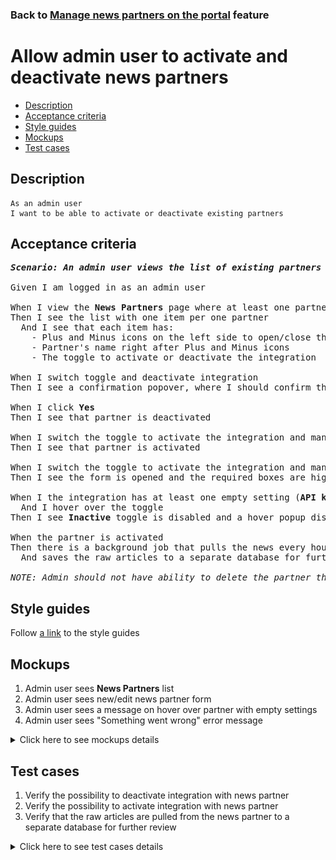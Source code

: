### Back to [Manage news partners on the portal](../../) feature

# Allow admin user to activate and deactivate news partners

- [Description](#description)
- [Acceptance criteria](#acceptance-criteria)
- [Style guides](#style-guides)
- [Mockups](#mockups)
- [Test cases](#test-cases)

## Description

    As an admin user
    I want to be able to activate or deactivate existing partners

## Acceptance criteria

<pre>
<b><i>Scenario: An admin user views the list of existing partners configurations on the News Partners page</i></b>

Given I am logged in as an admin user

When I view the <b>News Partners</b> page where at least one partner was added
Then I see the list with one item per one partner
  And I see that each item has:
    - Plus and Minus icons on the left side to open/close the form
    - Partner's name right after Plus and Minus icons
    - The toggle to activate or deactivate the integration

When I switch toggle and deactivate integration
Then I see a confirmation popover, where I should confirm that I want to deactivate the partner

When I click <b>Yes</b>
Then I see that partner is deactivated

When I switch the toggle to activate the integration and mandatory boxes are filled
Then I see that partner is activated

When I switch the toggle to activate the integration and mandatory boxes are not filled
Then I see the form is opened and the required boxes are highlighted with red

When I the integration has at least one empty setting (<b>API key</b> and/or <b>Default sources</b>)
  And I hover over the toggle
Then I see <b>Inactive</b> toggle is disabled and a hover popup displays a message: "You can not activate the partner. Please fill in the settings."

When the partner is activated
Then there is a background job that pulls the news every hour
  And saves the raw articles to a separate database for further review

<i>NOTE: Admin should not have ability to delete the partner through the UI. They should only deactivate it.</i>
</pre>

## Style guides

Follow [a link](https://www.figma.com/proto/0zkkf5WC77OSpvyD6YXpFE/Style-guides?page-id=0%3A1&node-id=19%3A5368&viewport=266%2C48%2C0.54&scaling=min-zoom&starting-point-node-id=19%3A5368) to the style guides

## Mockups

1. Admin user sees <b>News Partners</b> list
2. Admin user sees new/edit news partner form
3. Admin user sees a message on hover over partner with empty settings
4. Admin user sees "Something went wrong" error message

<details>
  <summary>Click here to see mockups details</summary>

**1. Admin user sees News Partners list:**

![Admin user sees News Partners list](/sports_hub_portal/web_application_features/manage_news_partners/images/news_partners_list.png)

**2. Admin user sees new/edit news partner form:**

![Admin user sees new/edit news partner form](/sports_hub_portal/web_application_features/manage_news_partners/images/new_news_partners_edit_state.png)

**3. Admin user sees a message on hover over partner with empty settings:**

![Admin user sees a message on hover over partner with empty settings](/sports_hub_portal/web_application_features/manage_news_partners/images/inactive_empty_partner_hover.png)

**4. Admin user sees "Something went wrong" error message:**

![Admin user sees "Something went wrong" error message](/sports_hub_portal/web_application_features/manage_news_partners/images/something_went_wrong_popup.png)
</details>

## Test cases

1. Verify the possibility to deactivate integration with news partner
2. Verify the possibility to activate integration with news partner
3. Verify that the raw articles are pulled from the news partner to a separate database for further review

<details>
  <summary>Click here to see test cases details</summary>

### **#1. Verify the possibility to deactivate integration with news partner**

|Preconditions|Steps|Expected result
--------------|-----|----------
|- Log in with admin account</br>- Go to the <b>News Partners</b> configuration page</br>- There is some partner added in the active state|1) Switch the active toggle</br>2) Click <b>Yes</b>|1) The confirmation popover about deactivation appears</br>2) Partner is in the inactive state. No new news is loaded from the partner to the site|

### **#2. Verify the possibility to activate integration with news partner**

|Preconditions|Steps|Expected result
--------------|-----|----------
|- Log in with admin account</br>- Go to the <b>News Partners</b> configuration page</br>- There is some partner added in the inactive state|1) Switch the inactive toggle</br>2) Click <b>Yes</b>|1) The confirmation message about activation appears</br>2) Partner is in the active state. New news is loaded from the partner to the site|

### **#3. Verify that the raw articles are pulled from the news partner to a separate database for further review**

|Preconditions|Steps|Expected result
--------------|-----|----------
|- Log in with admin account</br>- Go to the <b>News Partners</b> configuration page</br>- There is some partner added in the active state|1) Wait for 1 hour after activating the partner</br>2) Check the database|1) The background job runs every hour</br>2) The raw articles from the news partner are saved into separate database|
</details>
